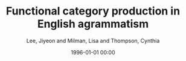 ---
layout: post
title: Functional category production in English agrammatism

date: 1996-01-01 00:00
author: Lee, Jiyeon and Milman, Lisa and Thompson, Cynthia
tags: ["agrammatism","functional categories","selective impairment","tree-pruning hypothesis"]
journal: Aphasiology

link: https://doi.org/10.1080/02687030701865670

year: 2008
---